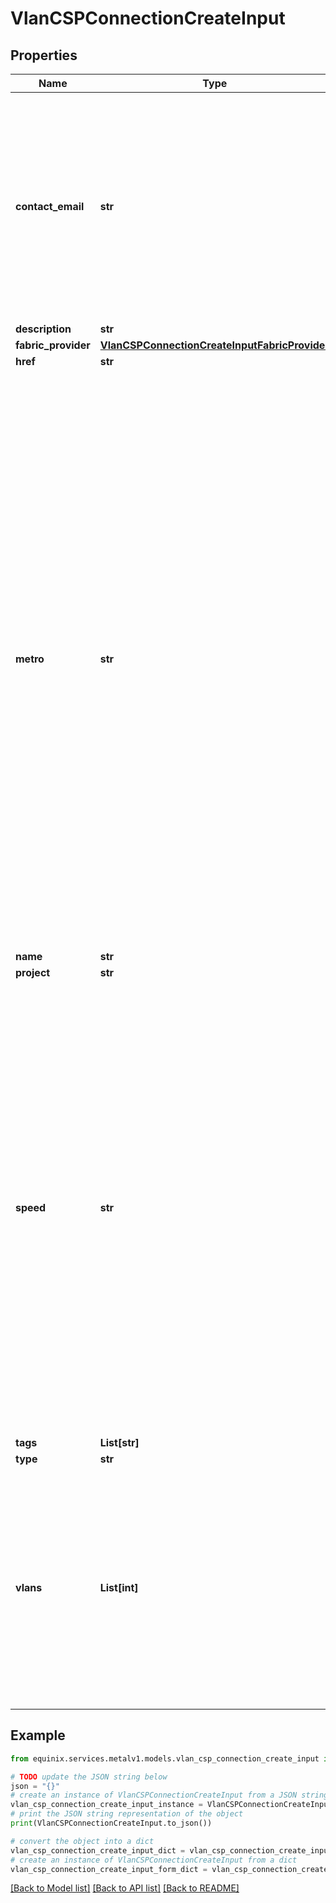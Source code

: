 # VlanCSPConnectionCreateInput


## Properties

Name | Type | Description | Notes
------------ | ------------- | ------------- | -------------
**contact_email** | **str** | The preferred email used for communication and notifications about the Equinix Fabric interconnection. Optional and defaults to the primary user email address when using a User API key or the organization owner email address when using a Project API key. | [optional] 
**description** | **str** |  | [optional] 
**fabric_provider** | [**VlanCSPConnectionCreateInputFabricProvider**](VlanCSPConnectionCreateInputFabricProvider.md) |  | 
**href** | **str** |  | [optional] 
**metro** | **str** | A Metro ID or code. When creating Fabric VCs (Metal Billed), this is where interconnection will be originating from, as we pre-authorize the use of one of our shared ports as the origin of the interconnection using A-Side service tokens. We only allow local connections for Fabric VCs (Metal Billed), so the destination location must be the same as the origin. For Fabric VCs (Fabric Billed), or shared connections, this will be the destination of the interconnection. We allow remote connections for Fabric VCs (Fabric Billed), so the origin of the interconnection can be a different metro set here. | 
**name** | **str** |  | 
**project** | **str** |  | 
**speed** | **str** | A interconnection speed, in bps, mbps, or gbps. For Fabric VCs, this represents the maximum speed of the interconnection. For Fabric VCs (Metal Billed), this can only be one of the following: &#39;&#39;50mbps&#39;&#39;, &#39;&#39;200mbps&#39;&#39;, &#39;&#39;500mbps&#39;&#39;, &#39;&#39;1gbps&#39;&#39;, &#39;&#39;2gbps&#39;&#39;, &#39;&#39;5gbps&#39;&#39; or &#39;&#39;10gbps&#39;&#39;, and is required for creation. For Fabric VCs (Fabric Billed), this field will always default to &#39;&#39;10gbps&#39;&#39; even if it is not provided. For example, &#39;&#39;500000000&#39;&#39;, &#39;&#39;50m&#39;&#39;, or&#39; &#39;&#39;500mbps&#39;&#39; will all work as valid inputs. | [optional] 
**tags** | **List[str]** |  | [optional] 
**type** | **str** |  | 
**vlans** | **List[int]** | A list of one or two metro-based VLANs that will be set on the virtual circuits of primary and/or secondary interconnections respectively when creating Fabric VCs. VLANs can also be set after the interconnection is created, but are required to fully activate the virtual circuits. | 

## Example

```python
from equinix.services.metalv1.models.vlan_csp_connection_create_input import VlanCSPConnectionCreateInput

# TODO update the JSON string below
json = "{}"
# create an instance of VlanCSPConnectionCreateInput from a JSON string
vlan_csp_connection_create_input_instance = VlanCSPConnectionCreateInput.from_json(json)
# print the JSON string representation of the object
print(VlanCSPConnectionCreateInput.to_json())

# convert the object into a dict
vlan_csp_connection_create_input_dict = vlan_csp_connection_create_input_instance.to_dict()
# create an instance of VlanCSPConnectionCreateInput from a dict
vlan_csp_connection_create_input_form_dict = vlan_csp_connection_create_input.from_dict(vlan_csp_connection_create_input_dict)
```
[[Back to Model list]](../README.md#documentation-for-models) [[Back to API list]](../README.md#documentation-for-api-endpoints) [[Back to README]](../README.md)


